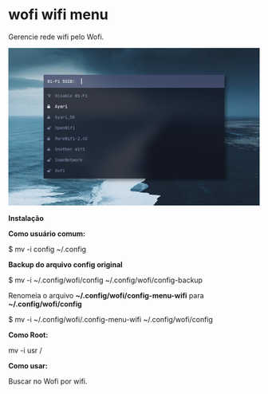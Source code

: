 # wofi wifi menu

Gerencie rede wifi pelo Wofi.

![Screenshot of wofi-wifi-menu](usr/share/doc/wofi-wifi/wofi-wifi-menu.png)


**Instalação**


**Como usuário comum:**

$ mv -i config ~/.config


**Backup do arquivo config original**

$ mv -i ~/.config/wofi/config ~/.config/wofi/config-backup

Renomeia o arquivo **~/.config/wofi/config-menu-wifi** para **~/.config/wofi/config**

$ mv -i ~/.config/wofi/.config-menu-wifi ~/.config/wofi/config

**Como Root:**

 mv -i usr /

**Como usar:**

Buscar no Wofi por wifi.
